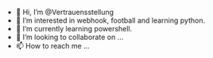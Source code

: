 - 👋 Hi, I’m @Vertrauensstellung
- 👀 I’m interested in webhook, football and learning python.
- 🌱 I’m currently learning powershell.
- 💞️ I’m looking to collaborate on ...
- 📫 How to reach me ...

<!---
Vertrauensstellung/Vertrauensstellung is a ✨ special ✨ repository because its `README.md` (this file) appears on your GitHub profile.
You can click the Preview link to take a look at your changes.
--->
